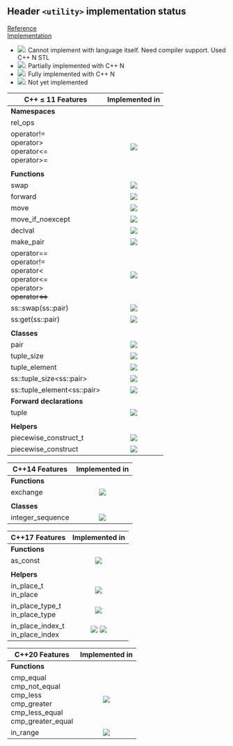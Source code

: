 ## Header `<utility>` implementation status

[Reference](https://en.cppreference.com/w/cpp/header/utility)  
[Implementation](../ss/include/ss/utility.h)

* ![](https://img.shields.io/badge/C%2B%2B-N-red): Cannot implement with language itself. Need compiler support. Used C++ N STL
* ![](https://img.shields.io/badge/C%2B%2B-N-blue): Partially implemented with C++ N
* ![](https://img.shields.io/badge/C%2B%2B-N-green): Fully implemented with C++ N
* ![][notyet]: Not yet implemented


| C++ ≤ 11 Features                | Implemented in          |
|----------------------------------|:-----------------------:|
| **Namespaces**                   |                         |
|rel_ops                           |                         |
|operator!= <br/> operator> <br/> operator<= <br/> operator>= | ![][cpp11] |
|                                  |                         |
| **Functions**                    |                         |
|swap                              | ![][cpp11]              |
|forward                           | ![][cpp11]              |
|move                              | ![][cpp11]              |
|move_if_noexcept                  | ![][cpp11]              |
|declval                           | ![][cpp11]              |
|make_pair                         | ![][cpp11]             |
|operator== <br/> operator!= <br/> operator< <br/> operator<= <br/> operator> <br/> ~~operator<=>~~| ![][cpp11] |
|ss::swap(ss::pair)                | ![][cpp11]             |
|ss:get(ss::pair)                  | ![][cpp11]             |
|                                  |                         |
| **Classes**                      |                         |
|pair                              | ![][cpp11]             |
|tuple_size                        | ![][cpp11]             |
|tuple_element                     | ![][cpp11]             |
|ss::tuple_size\<ss::pair>         | ![][cpp11]             |
|ss::tuple_element\<ss::pair>      | ![][cpp11]             |
| **Forward declarations**         |                         |
|tuple                             | ![][cpp11]             |
|                                  |                         |
| **Helpers**                      |                         |
|piecewise_construct_t             | ![][cpp11]             |
|piecewise_construct               | ![][cpp11]             |

| C++14 Features                   | Implemented in          |
|----------------------------------|:-----------------------:|
| **Functions**                    |                         |
|exchange                          | ![][cpp11]              |
|                                  |                         |
| **Classes**                      |                         |
|integer_sequence                  | ![][cpp11]              |

| C++17 Features                   | Implemented in          |
|----------------------------------|:-----------------------:|
| **Functions**                    |                         |
|as_const                          | ![][cpp11]              |
|                                  |                         |
| **Helpers**                      |                         |
|in_place_t <br/> in_place         | ![][cpp11]              |
|in_place_type_t <br/> in_place_type <br/> | ![][cpp11]   |
|in_place_index_t <br/> in_place_index | ![][cpppt14] ![][cpp17] |

| C++20 Features                   | Implemented in          |
|----------------------------------|:-----------------------:|
| **Functions**                    |                         |
|cmp_equal <br/> cmp_not_equal <br/> cmp_less <br/> cmp_greater <br/> cmp_less_equal <br/> cmp_greater_equal | ![][notyet] |
|in_range                          | ![][notyet]             |

[notyet]: https://img.shields.io/badge/Not_yet-orange
[removed]: https://img.shields.io/badge/Removed-red

[cppno11]: https://img.shields.io/badge/C%2B%2B-11-red
[cppno14]: https://img.shields.io/badge/C%2B%2B-14-red
[cppno17]: https://img.shields.io/badge/C%2B%2B-17-red
[cppno20]: https://img.shields.io/badge/C%2B%2B-20-red
[cppno23]: https://img.shields.io/badge/C%2B%2B-23-red

[cpppt11]: https://img.shields.io/badge/C%2B%2B-11-blue
[cpppt14]: https://img.shields.io/badge/C%2B%2B-14-blue
[cpppt17]: https://img.shields.io/badge/C%2B%2B-17-blue
[cpppt20]: https://img.shields.io/badge/C%2B%2B-20-blue
[cpppt23]: https://img.shields.io/badge/C%2B%2B-23-blue

[cpp11]: https://img.shields.io/badge/C%2B%2B-11-green

[cpp14]: https://img.shields.io/badge/C%2B%2B-14-green

[cpp17]: https://img.shields.io/badge/C%2B%2B-17-green

[cpp20]: https://img.shields.io/badge/C%2B%2B-20-green

[cpp23]: https://img.shields.io/badge/C%2B%2B-23-green
